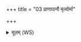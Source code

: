 +++
title = "03 प्राणापानौ मृत्योर्मा"

+++
<details><summary>मूलम् (WS)</summary>

प्राणापानौ मृत्योर्मा पातं स्वाहा ॥ ३ ॥
</details>
